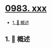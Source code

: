 # [0983. xxx](https://github.com/Tdahuyou/TNotes.leetcode/tree/main/notes/0983.%20xxx)

<!-- region:toc -->

- [1. 📝 概述](#1--概述)

<!-- endregion:toc -->

## 1. 📝 概述
